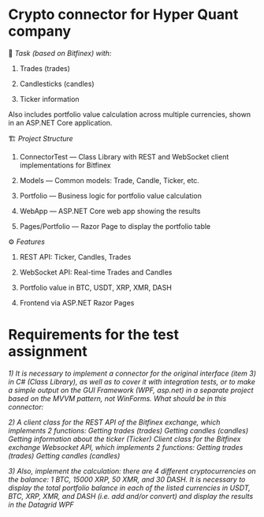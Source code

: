 # Crypto connector for Hyper Quant company

📌 *Task (based on Bitfinex) with:*

  1. Trades (trades)

  2. Candlesticks (candles)

  3. Ticker information

Also includes portfolio value calculation across multiple currencies, shown in an ASP.NET Core application.

🏗️ *Project Structure*
  1. ConnectorTest — Class Library with REST and WebSocket client implementations for Bitfinex

  2. Models — Common models: Trade, Candle, Ticker, etc.

  3. Portfolio — Business logic for portfolio value calculation

  4. WebApp — ASP.NET Core web app showing the results

  5. Pages/Portfolio — Razor Page to display the portfolio table

⚙️ *Features*
  1. REST API: Ticker, Candles, Trades

  2. WebSocket API: Real-time Trades and Candles

  3. Portfolio value in BTC, USDT, XRP, XMR, DASH

  4. Frontend via ASP.NET Razor Pages

# Requirements for the test assignment

*1) It is necessary to implement a connector for the original interface (item 3) in C# (Class Library), as well as to cover it with integration tests, or to make a simple output on the GUI Framework (WPF, asp.net) in a separate project based on the MVVM pattern, not WinForms. 
What should be in this connector:*

*2) A client class for the REST API of the Bitfinex exchange, which implements 2 functions:
    Getting trades (trades) 
    Getting candles (candles) 
    Getting information about the ticker (Ticker)
    Client class for the Bitfinex exchange Websocket API, which implements 2 functions:
    Getting trades (trades)
    Getting candles (candles)*

*3) Also, implement the calculation: there are 4 different cryptocurrencies on the balance: 1 BTC, 15000 XRP, 50 XMR, and 30 DASH. It is necessary to display the total portfolio balance in each of the listed   currencies in USDT, BTC, XRP, XMR, and DASH (i.e. add and/or convert) and display the results in the Datagrid WPF*
